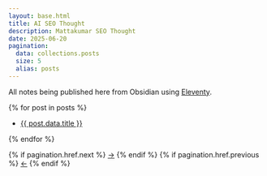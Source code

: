 ```yaml
---
layout: base.html
title: AI SEO Thought
description: Mattakumar SEO Thought
date: 2025-06-20
pagination:
  data: collections.posts
  size: 5
  alias: posts
---
```


All notes being published here from Obsidian using [Eleventy](https://11ty.dev/).

<div>
{% for post in posts %}
<ul>
    <li><a href="https://www.mattakumar.com/thought{{ post.url }}">{{ post.data.title }}</a></li>
</ul>
{% endfor %}

<!-- Pagination links -->

{% if pagination.href.next %}
<a class="contrast" role="button" href="{{ pagination.href.next }}">→</a>
{% endif %}
{% if pagination.href.previous %}
<a class="contrast" role="button" href="{{ pagination.href.previous }}">←</a>
{% endif %}

</div>

